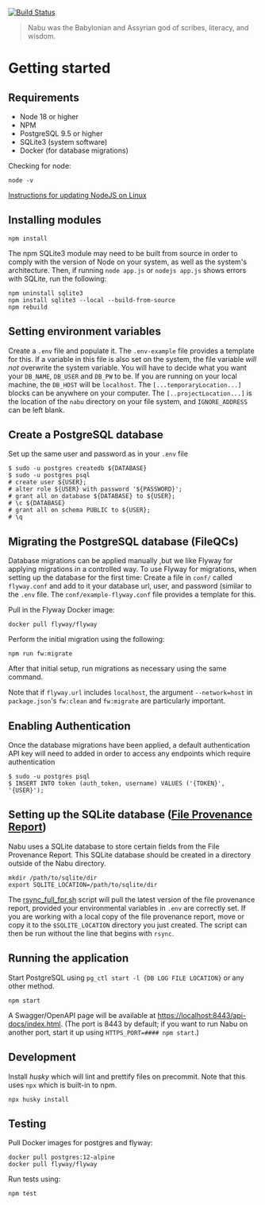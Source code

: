 [![Build Status](https://travis-ci.org/oicr-gsi/nabu.svg)](https://travis-ci.org/oicr-gsi/nabu)

> Nabu was the Babylonian and Assyrian god of scribes, literacy, and wisdom.

# Getting started

## Requirements
  * Node 18 or higher
  * NPM
  * PostgreSQL 9.5 or higher
  * SQLite3 (system software)
  * Docker (for database migrations)

Checking for node:

    node -v

[Instructions for updating NodeJS on Linux](https://codewithintent.com/how-to-install-update-and-remove-node-js-from-linux-or-ubuntu/)

## Installing modules

    npm install


The npm SQLite3 module may need to be built from source in order to comply with the version of Node on your system, as well as the system's architecture. Then, if running `node app.js` or `nodejs app.js` shows errors with SQLite, run the following:

    npm uninstall sqlite3
    npm install sqlite3 --local --build-from-source
    npm rebuild
    



## Setting environment variables
Create a `.env` file and populate it. The `.env-example` file provides a template for this.
If a variable in this file is also set on the system, the file variable _will not_ overwrite the system variable.
You will have to decide what you want your `DB_NAME`, `DB_USER` and `DB_PW` to be. 
If you are running on your local machine, the `DB_HOST` will be `localhost`.
The `[...temporaryLocation...]` blocks can be anywhere on your computer.
The `[..projectLocation...]` is the location of the `nabu` directory on your file system, and `IGNORE_ADDRESS` can be left blank.

## Create a PostgreSQL database
Set up the same user and password as in your `.env` file

    $ sudo -u postgres createdb ${DATABASE}
    $ sudo -u postgres psql
    # create user ${USER};
    # alter role ${USER} with password '${PASSWORD}';
    # grant all on database ${DATABASE} to ${USER};
    # \c ${DATABASE}
    # grant all on schema PUBLIC to ${USER};
    # \q


## Migrating the PostgreSQL database (FileQCs)

Database migrations can be applied manually ,but we like Flyway for applying migrations in a controlled way. To
use Flyway for migrations, when setting up the database for the first time:
Create a file in `conf/` called `flyway.conf` and add to it your database url, user, and password (similar to the `.env` file. The `conf/example-flyway.conf` file provides a template for this.

Pull in the Flyway Docker image:

    docker pull flyway/flyway

Perform the initial migration using the following:

    npm run fw:migrate


After that initial setup, run migrations as necessary using the same command.

Note that if `flyway.url` includes `localhost`, the argument `--network=host` in `package.json`'s `fw:clean` and `fw:migrate` are particularly important.

## Enabling Authentication

Once the database migrations have been applied, a default authentication API key will need to added in order to access any endpoints which require authentication

    $ sudo -u postgres psql
    $ INSERT INTO token (auth_token, username) VALUES ('{TOKEN}', '{USER}');

## Setting up the SQLite database ([File Provenance Report](https://github.com/oicr-gsi/provenance))
Nabu uses a SQLite database to store certain fields from the File Provenance Report. This SQLite database should be created in a directory outside of the Nabu directory.


    mkdir /path/to/sqlite/dir
    export SQLITE_LOCATION=/path/to/sqlite/dir


The [rsync_full_fpr.sh](components/fpr/rsync_full_fpr.sh) script will pull the latest version of the file provenance report, provided your environmental variables in `.env` are correctly set. If you are working with a local copy of the file provenance report, move or copy it to the `$SQLITE_LOCATION` directory you just created. The script can then be run without the line that begins with `rsync`. 

## Running the application
Start PostgreSQL using `pg_ctl start -l {DB LOG FILE LOCATION}` or any other method.

    npm start


A Swagger/OpenAPI page will be available at <https://localhost:8443/api-docs/index.html>. (The port is 8443 by default; if you want to run Nabu on another port, start it up using `HTTPS_PORT=#### npm start`.)

## Development

Install _husky_ which will lint and prettify files on precommit. Note that this uses `npx` which is built-in to npm.

    npx husky install


## Testing

Pull Docker images for postgres and flyway:

    docker pull postgres:12-alpine
    docker pull flyway/flyway


Run tests using:

    npm test

